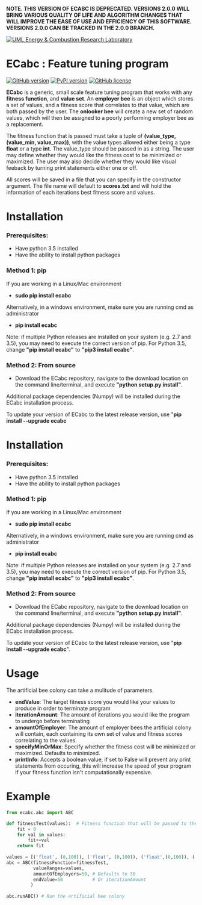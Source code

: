 **NOTE. THIS VERSION OF ECABC IS DEPRECATED. VERSIONS 2.0.0 WILL BRING VARIOUS QUALITY OF LIFE AND ALGORITHM CHANGES THAT WILL IMPROVE THE EASE OF USE AND EFFICIENCY OF THIS SOFTWARE. VERSIONS 2.0.0 CAN BE TRACKED IN THE 2.0.0 BRANCH.**


[![UML Energy & Combustion Research Laboratory](http://faculty.uml.edu/Hunter_Mack/uploads/9/7/1/3/97138798/1481826668_2.png)](http://faculty.uml.edu/Hunter_Mack/)

# ECabc : Feature tuning program 

[![GitHub version](https://badge.fury.io/gh/hgromer%2Fecabc.svg)](https://badge.fury.io/gh/hgromer%2Fecabc)
[![PyPI version](https://badge.fury.io/py/ECabc.svg)](https://badge.fury.io/py/ECabc)
[![GitHub license](https://img.shields.io/badge/license-MIT-blue.svg)](https://github.com/hgromer/Artificial-Bee-Colony/blob/master/LICENSE)

**ECabc** is a generic, small scale feature tuning program that works with any **fitness function**, and **value set**. An **employer bee** is an object which stores a set of values, and a fitness score that correlates to that value, which are both passed by the user. The **onlooker bee** will create a new set of random values, which will then be assigned to a poorly performing employer bee as a replacement. 

The fitness function that is passed must take a tuple of **(value_type, (value_min, value_max))**, with the value types allowed either being a type **float** or a type **int**. The value_type should be passed in as a string. The user may define whether they would like the fitness cost to be minimized or maximized. The user may also decide whether they would like visual feeback by turning print statements either one or off.

All scores will be saved in a file that you can specify in the constructor argument. The file name will default to **scores.txt** and will hold the information of each iterations best fitness score and values.

# Installation

### Prerequisites:
- Have python 3.5 installed
- Have the ability to install python packages

### Method 1: pip
If you are working in a Linux/Mac environment
- **sudo pip install ecabc**

Alternatively, in a windows environment, make sure you are running cmd as administrator
- **pip install ecabc**

Note: if multiple Python releases are installed on your system (e.g. 2.7 and 3.5), you may need to execute the correct version of pip. For Python 3.5, change **"pip install ecabc"** to **"pip3 install ecabc"**.

### Method 2: From source
- Download the ECabc repository, navigate to the download location on the command line/terminal, and execute 
**"python setup.py install"**. 

Additional package dependencies (Numpy) will be installed during the ECabc installation process.

To update your version of ECabc to the latest release version, use "**pip install --upgrade ecabc**

# Installation

### Prerequisites:
- Have python 3.5 installed
- Have the ability to install python packages

### Method 1: pip
If you are working in a Linux/Mac environment
- **sudo pip install ecabc**

Alternatively, in a windows environment, make sure you are running cmd as administrator
- **pip install ecabc**

Note: if multiple Python releases are installed on your system (e.g. 2.7 and 3.5), you may need to execute the correct version of pip. For Python 3.5, change **"pip install ecabc"** to **"pip3 install ecabc"**.

### Method 2: From source
- Download the ECabc repository, navigate to the download location on the command line/terminal, and execute 
**"python setup.py install"**. 

Additional package dependencies (Numpy) will be installed during the ECabc installation process.

To update your version of ECabc to the latest release version, use "**pip install --upgrade ecabc**".

# Usage

The artificial bee colony can take a mulitude of parameters.
- **endValue**: The target fitness score you would like your values to produce in order to terminate program
- **iterationAmount**: The amount of iterations you would like the program to undergo before terminating
- **amountOfEmployer**: The amount of employer bees the artificial colony will contain, each containing its own set of value and fitness scores correlating to the values.
- **specifyMinOrMax**: Specify whether the fitness cost will be minimized or maximized. Defaults to minimized.
- **printInfo**: Accepts a boolean value, if set to False will prevent any print statements from occuring, this will increase the speed of your program if your fitness function isn't computationally expensive.

# Example

```python
from ecabc.abc import ABC

def fitnessTest(values):  # Fitness function that will be passed to the abc
    fit = 0
    for val in values:
        fit+=val
    return fit
  
values = [('float', (0,100)), ('float', (0,100)), ('float',(0,100)), ('float', (0, 10000))]  # Value type/ranges that will be passed to the abc
abc = ABC(fitnessFunction=fitnessTest, 
          valueRanges=values, 
          amountOfEmployers=50, # Defaults to 50
          endValue=50           # Or iterationAmount
         )
         
abc.runABC() # Run the artificial bee colony
```


